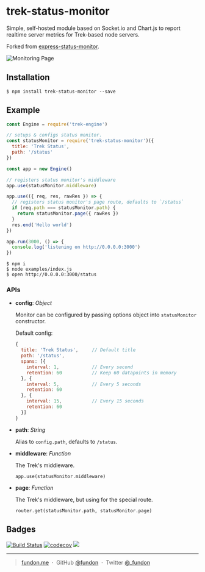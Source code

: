 # trek-status-monitor
Simple, self-hosted module based on Socket.io and Chart.js to report realtime server metrics for Trek-based node servers.

Forked from [express-status-monitor](https://github.com/RafalWilinski/express-status-monitor).

![Monitoring Page](http://i.imgur.com/AHizEWq.gif "Monitoring Page")


## Installation

```
$ npm install trek-status-monitor --save
```


## Example

```js
const Engine = require('trek-engine')

// setups & configs status monitor.
const statusMonitor = require('trek-status-monitor')({
  title: 'Trek Status',
  path: '/status'
})

const app = new Engine()

// registers status monitor's middleware
app.use(statusMonitor.middleware)

app.use(({ req, res, rawRes }) => {
  // registers status monitor's page route, defaults to `/status`
  if (req.path === statusMonitor.path) {
    return statusMonitor.page({ rawRes })
  }
  res.end('Hello world')
})

app.run(3000, () => {
  console.log('listening on http://0.0.0.0:3000')
})
```

```
$ npm i
$ node examples/index.js
$ open http://0.0.0.0:3000/status
```


### APIs

* **config**: *Object*

  Monitor can be configured by passing options object into `statusMonitor` constructor.

  Default config:
  ```js
  {
    title: 'Trek Status',     // Default title
    path: '/status',
    spans: [{
      interval: 1,            // Every second
      retention: 60           // Keep 60 datapoints in memory
    }, {
      interval: 5,            // Every 5 seconds
      retention: 60
    }, {
      interval: 15,           // Every 15 seconds
      retention: 60
    }]
  }
  ```

* **path**: *String*

  Alias to `config.path`, defaults to `/status`.

* **middleware**: *Function*

  The Trek's middleware.

  `app.use(statusMonitor.middleware)`

* **page**: *Function*

  The Trek's middleware, but using for the special route.

  `router.get(statusMonitor.path, statusMonitor.page)`


## Badges

[![Build Status](https://travis-ci.org/trekjs/status-monitor.svg?branch=master)](https://travis-ci.org/trekjs/status-monitor)
[![codecov](https://codecov.io/gh/trekjs/status-monitor/branch/master/graph/badge.svg)](https://codecov.io/gh/trekjs/status-monitor)
![](https://img.shields.io/badge/license-MIT-blue.svg)

---

> [fundon.me](https://fundon.me) &nbsp;&middot;&nbsp;
> GitHub [@fundon](https://github.com/fundon) &nbsp;&middot;&nbsp;
> Twitter [@_fundon](https://twitter.com/_fundon)
